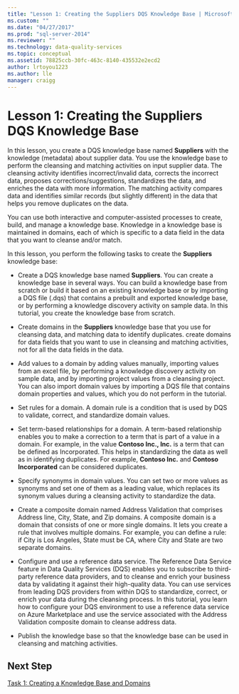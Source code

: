 ```yaml
---
title: "Lesson 1: Creating the Suppliers DQS Knowledge Base | Microsoft Docs"
ms.custom: ""
ms.date: "04/27/2017"
ms.prod: "sql-server-2014"
ms.reviewer: ""
ms.technology: data-quality-services
ms.topic: conceptual
ms.assetid: 78825ccb-30fc-463c-8140-435532e2ecd2
author: lrtoyou1223
ms.author: lle
manager: craigg
---
```

# Lesson 1: Creating the Suppliers DQS Knowledge Base
  In this lesson, you create a DQS knowledge base named **Suppliers** with the knowledge (metadata) about supplier data. You use the knowledge base to perform the cleansing and matching activities on input supplier data. The cleansing activity identifies incorrect/invalid data, corrects the incorrect data, proposes corrections/suggestions, standardizes the data, and enriches the data with more information. The matching activity compares data and identifies similar records (but slightly different) in the data that helps you remove duplicates on the data.  
  
 You can use both interactive and computer-assisted processes to create, build, and manage a knowledge base. Knowledge in a knowledge base is maintained in domains, each of which is specific to a data field in the data that you want to cleanse and/or match.  
  
 In this lesson, you perform the following tasks to create the **Suppliers** knowledge base:  
  
-   Create a DQS knowledge base named **Suppliers**. You can create a knowledge base in several ways. You can build a knowledge base from scratch or build it based on an existing knowledge base or by importing a DQS file (.dqs) that contains a prebuilt and exported knowledge base, or by performing a knowledge discovery activity on sample data. In this tutorial, you create the knowledge base from scratch.  
  
-   Create domains in the **Suppliers** knowledge base that you use for cleansing data, and matching data to identify duplicates. create domains for data fields that you want to use in cleansing and matching activities, not for all the data fields in the data.  
  
-   Add values to a domain by adding values manually, importing values from an excel file, by performing a knowledge discovery activity on sample data, and by importing project values from a cleansing project. You can also import domain values by importing a DQS file that contains domain properties and values, which you do not perform in the tutorial.  
  
-   Set rules for a domain. A domain rule is a condition that is used by DQS to validate, correct, and standardize domain values.  
  
-   Set term-based relationships for a domain. A term-based relationship enables you to make a correction to a term that is part of a value in a domain. For example, in the value **Contoso Inc., Inc.** is a term that can be defined as Incorporated. This helps in standardizing the data as well as in identifying duplicates. For example, **Contoso Inc.** and **Contoso Incorporated** can be considered duplicates.  
  
-   Specify synonyms in domain values. You can set two or more values as synonyms and set one of them as a leading value, which replaces its synonym values during a cleansing activity to standardize the data.  
  
-   Create a composite domain named Address Validation that comprises Address line, City, State, and Zip domains. A composite domain is a domain that consists of one or more single domains. It lets you create a rule that involves multiple domains. For example, you can define a rule: if City is Los Angeles, State must be CA, where City and State are two separate domains.  
  
-   Configure and use a reference data service. The Reference Data Service feature in Data Quality Services (DQS) enables you to subscribe to third-party reference data providers, and to cleanse and enrich your business data by validating it against their high-quality data. You can use services from leading DQS providers from within DQS to standardize, correct, or enrich your data during the cleansing process. In this tutorial, you learn how to configure your DQS environment to use a reference data service on Azure Marketplace and use the service associated with the Address Validation composite domain to cleanse address data.  
  
-   Publish the knowledge base so that the knowledge base can be used in cleansing and matching activities.  
  
## Next Step  
 [Task 1: Creating a Knowledge Base and Domains](../../2014/tutorials/task-1-creating-a-knowledge-base-and-domains.md)  
  
  
